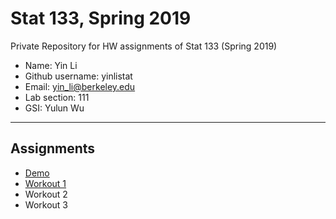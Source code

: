 # Stat 133, Spring 2019

Private Repository for HW assignments of Stat 133 (Spring 2019)

- Name: Yin Li
- Github username: yinlistat
- Email: yin_li@berkeley.edu
- Lab section: 111
- GSI: Yulun Wu

-----

## Assignments

- [Demo](demo)
- [Workout 1](workout1)
- Workout 2
- Workout 3


